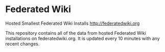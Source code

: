 Federated Wiki
==============

Hosted Smallest Federated Wiki Installs http://federatedwiki.org

This repository contains all of the data from hosted Federated Wiki installations on federatedwiki.org. It is updated every 10 minutes with any recent changes.
